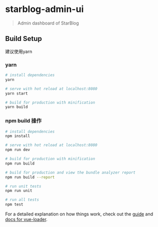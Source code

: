 # starblog-admin-ui

> Admin dashboard of StarBlog

## Build Setup

建议使用yarn

### yarn

```bash
# install dependencies
yarn

# serve with hot reload at localhost:8080
yarn start

# build for production with minification
yarn build
```

### npm build 操作

```bash
# install dependencies
npm install

# serve with hot reload at localhost:8080
npm run dev

# build for production with minification
npm run build

# build for production and view the bundle analyzer report
npm run build --report

# run unit tests
npm run unit

# run all tests
npm test
```

For a detailed explanation on how things work, check out the [guide](http://vuejs-templates.github.io/webpack/) and [docs for vue-loader](http://vuejs.github.io/vue-loader).
